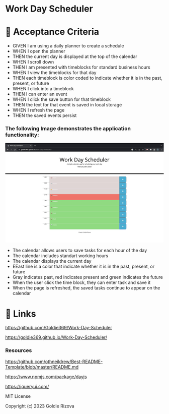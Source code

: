 # Work Day Scheduler

 # 🔗 Acceptance Criteria

 - GIVEN I am using a daily planner to create a schedule
 - WHEN I open the planner
 - THEN the current day is displayed at the top of the calendar
 - WHEN I scroll down
 - THEN I am presented with timeblocks for standard business hours
 - WHEN I view the timeblocks for that day
 - THEN each timeblock is color coded to indicate whether it is in the past, present, or future
 - WHEN I click into a timeblock
 - THEN I can enter an event
 - WHEN I click the save button for that timeblock
 - THEN the text for that event is saved in local storage
 - WHEN I refresh the page
 - THEN the saved events persist

 ### The following Image demonstrates the application functionality:

 <img src="./assets/images/Picture 2.jpg">


  - The calendar allows users to save tasks for each hour of the day
  - The calendar includes standart working hours
  - The calendar displays the current day
  - EEast line is a color that indicate whether it is in the past, present, or future 
  - Gray indicates past, red indicates present and green indicates the future
  - When the user click the time block, they can enter task and save it
  - When the page is refreshed, the saved tasks continue to appear on the calendar 


# 🔗 Links

https://github.com/Goldie369/Work-Day-Scheduler

https://goldie369.github.io/Work-Day-Scheduler/

### Resources

https://github.com/othneildrew/Best-README-Template/blob/master/README.md

https://www.npmjs.com/package/dayjs

https://jqueryui.com/

MIT License

Copyright (c) 2023 Goldie Rizova
